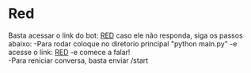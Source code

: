 # Red
Basta acessar o link do bot: [RED](https://t.me/REDDOBOT?start=start)
caso ele não responda, siga os passos abaixo:
-Para rodar coloque no diretorio principal "python main.py"
-e acesse o link: [RED](https://t.me/REDDOBOT?start=start)
-e comece a falar!  
-Para reniciar conversa, basta enviar /start
